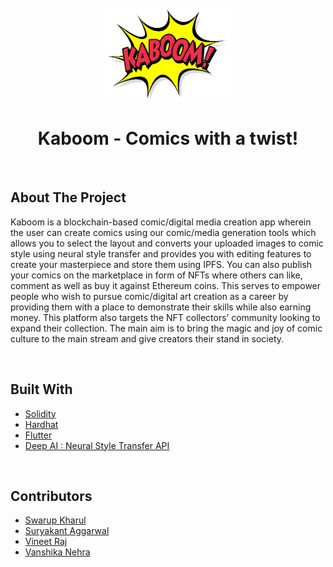 <div id="top"></div>
<!--
*** Thanks for checking out the Best-README-Template. If you have a suggestion
*** that would make this better, please fork the repo and create a pull request
*** or simply open an issue with the tag "enhancement".
*** Don't forget to give the project a star!
*** Thanks again! Now go create something AMAZING! :D
-->



<!-- PROJECT SHIELDS -->
<!--
*** I'm using markdown "reference style" links for readability.
*** Reference links are enclosed in brackets [ ] instead of parentheses ( ).
*** See the bottom of this document for the declaration of the reference variables
*** for contributors-url, forks-url, etc. This is an optional, concise syntax you may use.
*** https://www.markdownguide.org/basic-syntax/#reference-style-links
-->
<!-- [![Contributors][contributors-shield]][contributors-url]
[![Forks][forks-shield]][forks-url]
[![Stargazers][stars-shield]][stars-url]
[![Issues][issues-shield]][issues-url]
[![MIT License][license-shield]][license-url]
[![LinkedIn][linkedin-shield]][linkedin-url] -->



<!-- PROJECT LOGO -->
<br />
<div align="center">
  <a >
    <img src="images/kab.png" alt="Logo" width="200" height="150">
  </a>

  <h1 align="center">Kaboom - Comics with a twist!</h1>

  <p align="center">
    
    
    
  </p>
</div>
<br>






<!-- ABOUT THE PROJECT -->
## About The Project


Kaboom is a blockchain-based comic/digital media creation app wherein the user can create comics using our comic/media generation tools which allows you to select the layout and converts your uploaded images to comic style using neural style transfer and provides you with editing features to create your masterpiece and store them using IPFS. You can also publish your comics on the marketplace in form of NFTs where others can like, comment as well as buy it against Ethereum coins.  This serves to empower people who wish to pursue comic/digital art creation as a career by providing them with a place to demonstrate their skills while also earning money. This platform also targets the NFT collectors’ community looking to expand their collection. The main aim is to bring the magic and joy of comic culture to the main stream and give creators their stand in society.


<br>

## Built With

* [Solidity](https://docs.soliditylang.org/en/v0.8.11/)
* [Hardhat](https://hardhat.org/)
* [Flutter](https://flutter.dev/)
* [Deep AI : Neural Style Transfer API](https://deepai.org/machine-learning-model/fast-style-transfer)

<br>


## Contributors

* [Swarup Kharul](https://github.com/SwarupKharul)
* [Suryakant Aggarwal](https://github.com/suryaa62)
* [Vineet Raj](https://github.com/vinmik)
* [Vanshika Nehra](https://github.com/VanshikaNehra23)

